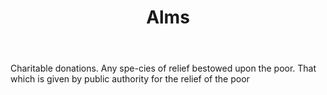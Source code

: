 ---
title: Alms
letter: A
permalink: "/definitions/bld-alms.html"
body: Charitable donations. Any spe-cies of relief bestowed upon the poor. That which
  is given by public authority for the relief of the poor
published_at: '2018-07-07'
source: Black's Law Dictionary 2nd Ed (1910)
layout: post
---